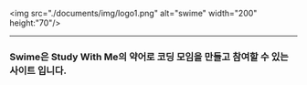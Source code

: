 <img src="./documents/img/logo1.png" alt="swime" width="200" height:"70"/>

---

### Swime은 Study With Me의 약어로 코딩 모임을 만들고 참여할 수 있는 사이트 입니다.

